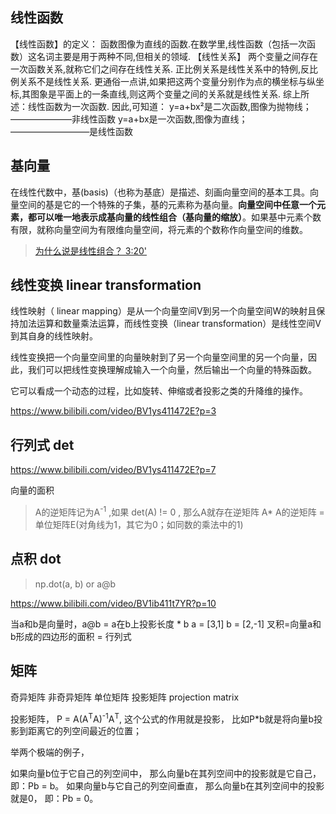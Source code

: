  
## 线性函数
【线性函数】的定义：
函数图像为直线的函数.在数学里,线性函数（包括一次函数）这名词主要是用于两种不同,但相关的领域.
【线性关系】
两个变量之间存在一次函数关系,就称它们之间存在线性关系.
正比例关系是线性关系中的特例,反比例关系不是线性关系.
更通俗一点讲,如果把这两个变量分别作为点的横坐标与纵坐标,其图象是平面上的一条直线,则这两个变量之间的关系就是线性关系.
综上所述：线性函数为一次函数.
因此,可知道：
y=a+bx²是二次函数,图像为抛物线； ———————非线性函数
y=a+bx是一次函数,图像为直线；—————————是线性函数

## 基向量

在线性代数中，基(basis)（也称为基底）是描述、刻画向量空间的基本工具。向量空间的基是它的一个特殊的子集，基的元素称为基向量。**向量空间中任意一个元素，都可以唯一地表示成基向量的线性组合（基向量的缩放）**。如果基中元素个数有限，就称向量空间为有限维向量空间，将元素的个数称作向量空间的维数。

> [为什么说是线性组合？ 3:20'](https://www.bilibili.com/video/BV1ys411472E?p=3)

## 线性变换 linear transformation
线性映射（ linear mapping）是从一个向量空间V到另一个向量空间W的映射且保持加法运算和数量乘法运算，而线性变换（linear transformation）是线性空间V到其自身的线性映射。

线性变换把一个向量空间里的向量映射到了另一个向量空间里的另一个向量，因此，我们可以把线性变换理解成输入一个向量，然后输出一个向量的特殊函数。

它可以看成一个动态的过程，比如旋转、伸缩或者投影之类的升降维的操作。

https://www.bilibili.com/video/BV1ys411472E?p=3

## 行列式 det
https://www.bilibili.com/video/BV1ys411472E?p=7

向量的面积

> A的逆矩阵记为A<sup>-1</sup> ,如果 det(A) != 0 , 那么A就存在逆矩阵
> A* A的逆矩阵 = 单位矩阵E(对角线为1，其它为0；如同数的乘法中的1)

## 点积 dot
> np.dot(a, b) or a@b

https://www.bilibili.com/video/BV1ib411t7YR?p=10

当a和b是向量时，a@b = a在b上投影长度 * b
a = [3,1]
b = [2,-1]
叉积=向量a和b形成的四边形的面积 = 行列式

## 矩阵
奇异矩阵
非奇异矩阵
单位矩阵
投影矩阵 projection matrix

投影矩阵， P = A(A<sup>T</sup>A)<sup>-1</sup>A<sup>T</sup>, 这个公式的作用就是投影， 比如P*b就是将向量b投影到距离它的列空间最近的位置；

举两个极端的例子，

如果向量b位于它自己的列空间中， 那么向量b在其列空间中的投影就是它自己， 即：Pb = b。
如果向量b与它自己的列空间垂直， 那么向量b在其列空间中的投影就是0， 即：Pb = 0。